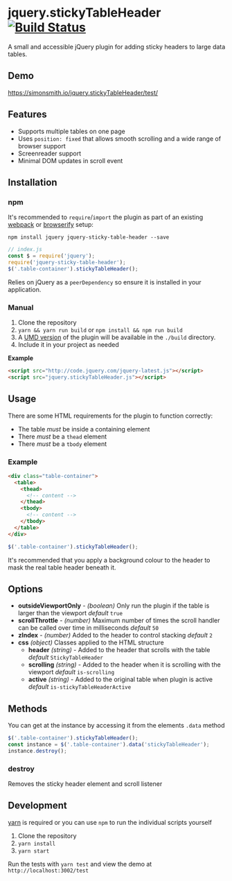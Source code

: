 # jquery.stickyTableHeader [![Build Status](https://travis-ci.org/simonsmith/jquery.stickyTableHeader.svg?branch=master)](https://travis-ci.org/simonsmith/jquery.stickyTableHeader)

A small and accessible jQuery plugin for adding sticky headers to large data tables.

## Demo

https://simonsmith.io/jquery.stickyTableHeader/test/

## Features

* Supports multiple tables on one page
* Uses `position: fixed` that allows smooth scrolling and a wide range of browser
  support
* Screenreader support
* Minimal DOM updates in scroll event

## Installation

### npm

It's recommended to `require`/`import` the plugin as part of an existing [webpack](https://webpack.js.org/)
or [browserify](http://browserify.org/) setup:

```
npm install jquery jquery-sticky-table-header --save
```

```js
// index.js
const $ = require('jquery');
require('jquery-sticky-table-header');
$('.table-container').stickyTableHeader();
```

Relies on jQuery as a `peerDependency` so ensure it is installed in your
application.

### Manual

1. Clone the repository
1. `yarn && yarn run build` or `npm install && npm run build`
1. A [UMD
   version](https://www.davidbcalhoun.com/2014/what-is-amd-commonjs-and-umd/) of
   the plugin will be available in the `./build` directory.
1. Include it in your project as needed

**Example**

```html
<script src="http://code.jquery.com/jquery-latest.js"></script>
<script src="jquery.stickyTableHeader.js"></script>
```

## Usage

There are some HTML requirements for the plugin to function correctly:

* The table *must* be inside a containing element
* There *must* be a `thead` element
* There *must* be a `tbody` element

### Example

```html
<div class="table-container">
  <table>
    <thead>
      <!-- content -->
    </thead>
    <tbody>
      <!-- content -->
    </tbody>
  </table>
</div>
```

```js
$('.table-container').stickyTableHeader();
```

It's recommended that you apply a background colour to the header to mask the
real table header beneath it.

## Options

* **outsideViewportOnly** - _(boolean)_ Only run the plugin if the table is
  larger than the viewport _default_ `true`
* **scrollThrottle** - _(number)_ Maximum number of times the scroll handler
  can be called over time in milliseconds _default_ `50`
* **zIndex** - _(number)_ Added to the header to control stacking _default_ `2`
* **css** _(object)_  Classes applied to the HTML structure
  * **header** _(string)_ - Added to the header that scrolls with the table _default_ `StickyTableHeader`
  * **scrolling** _(string)_ - Added to the header when it is scrolling with the viewport _default_ `is-scrolling`
  * **active** _(string)_ - Added to the original table when plugin is active _default_ `is-stickyTableHeaderActive`

## Methods

You can get at the instance by accessing it from the elements `.data` method

```js
$('.table-container').stickyTableHeader();
const instance = $('.table-container').data('stickyTableHeader');
instance.destroy();
```

### destroy

Removes the sticky header element and scroll listener

## Development

[yarn](https://yarnpkg.com/) is required or you can use `npm` to run the
individual scripts yourself

1. Clone the repository
1. `yarn install`
1. `yarn start`

Run the tests with `yarn test` and view the demo at `http://localhost:3002/test`
